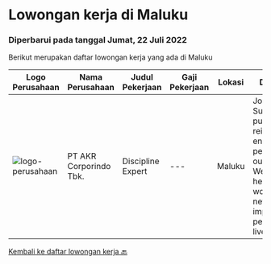 
  # Lowongan kerja di Maluku

  ### Diperbarui pada tanggal Jumat, 22 Juli 2022

  Berikut merupakan daftar lowongan kerja yang ada di Maluku

  |Logo Perusahaan | Nama Perusahaan | Judul Pekerjaan | Gaji Pekerjaan | Lokasi | Deskripsi | Tanggal diunggah | Pranala |
  | -------------- | --------------- | --------------- | --------- | --------- | -------------- | ------- | ----------- |
  |![logo-perusahaan](https://image-service-cdn.seek.com.au/bb48f11a596a058a69554fe5556d81d016e8e80d/ee4dce1061f3f616224767ad58cb2fc751b8d2dc)|PT AKR Corporindo Tbk.|Discipline Expert|---|Maluku|Job Profile SummaryOur purpose is reimagining energy for people and our planet. We want to help the world reach net zero and improve people’s lives....|Kamis, 21 Juli 2022|https://www.jobstreet.co.id/id/job/discipline-expert-1032332263?token=0~954de379-baec-43b8-bcaf-a2ea03f0968a&sectionRank=1&jobId=jobstreet-id-job-1032332263|


  [Kembali ke daftar lowongan kerja 🔙](../README.md#daftar-lowongan-kerja)
  